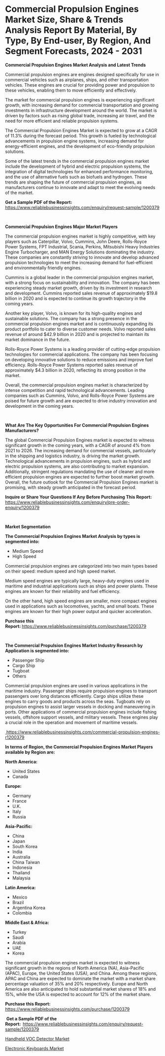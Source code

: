 <p><h1>Commercial Propulsion Engines Market Size, Share & Trends Analysis Report By Material, By Type, By End-user, By Region, And Segment Forecasts, 2024 - 2031</h1></p><p><strong>Commercial Propulsion Engines Market Analysis and Latest Trends</strong></p>
<p><p>Commercial propulsion engines are engines designed specifically for use in commercial vehicles such as airplanes, ships, and other transportation vehicles. These engines are crucial for providing power and propulsion to these vehicles, enabling them to move efficiently and effectively.</p><p>The market for commercial propulsion engines is experiencing significant growth, with increasing demand for commercial transportation and growing investments in infrastructure development around the world. The market is driven by factors such as rising global trade, increasing air travel, and the need for more efficient and reliable propulsion systems.</p><p>The Commercial Propulsion Engines Market is expected to grow at a CAGR of 11.3% during the forecast period. This growth is fueled by technological advancements in propulsion engine systems, increasing demand for energy-efficient engines, and the development of eco-friendly propulsion solutions.</p><p>Some of the latest trends in the commercial propulsion engines market include the development of hybrid and electric propulsion systems, the integration of digital technologies for enhanced performance monitoring, and the use of alternative fuels such as biofuels and hydrogen. These trends are shaping the future of commercial propulsion engines, as manufacturers continue to innovate and adapt to meet the evolving needs of the market.</p></p>
<p><strong>Get a Sample PDF of the Report:&nbsp;</strong> <a href="https://www.reliablebusinessinsights.com/enquiry/request-sample/1200379">https://www.reliablebusinessinsights.com/enquiry/request-sample/1200379</a></p>
<p>&nbsp;</p>
<p><strong>Commercial Propulsion Engines Major Market Players</strong></p>
<p><p>The commercial propulsion engines market is highly competitive, with key players such as Caterpillar, Volvo, Cummins, John Deere, Rolls-Royce Power Systems, FPT Industrial, Scania, Perkins, Mitsubishi Heavy Industries Engine Turbocharger, and MAN Energy Solutions dominating the industry. These companies are constantly striving to innovate and develop advanced propulsion technologies to meet the increasing demand for fuel-efficient and environmentally friendly engines.</p><p>Cummins is a global leader in the commercial propulsion engines market, with a strong focus on sustainability and innovation. The company has been experiencing steady market growth, driven by its investment in research and development. Cummins reported sales revenue of approximately $19.8 billion in 2020 and is expected to continue its growth trajectory in the coming years.</p><p>Another key player, Volvo, is known for its high-quality engines and sustainable solutions. The company has a strong presence in the commercial propulsion engines market and is continuously expanding its product portfolio to cater to diverse customer needs. Volvo reported sales revenue of around $42.9 billion in 2020 and is projected to maintain its market dominance in the future.</p><p>Rolls-Royce Power Systems is a leading provider of cutting-edge propulsion technologies for commercial applications. The company has been focusing on developing innovative solutions to reduce emissions and improve fuel efficiency. Rolls-Royce Power Systems reported sales revenue of approximately $4.3 billion in 2020, reflecting its strong position in the market.</p><p>Overall, the commercial propulsion engines market is characterized by intense competition and rapid technological advancements. Leading companies such as Cummins, Volvo, and Rolls-Royce Power Systems are poised for future growth and are expected to drive industry innovation and development in the coming years.</p></p>
<p>&nbsp;</p>
<p><strong>What Are The Key Opportunities For Commercial Propulsion Engines Manufacturers?</strong></p>
<p><p>The global Commercial Propulsion Engines market is expected to witness significant growth in the coming years, with a CAGR of around 4% from 2021 to 2026. The increasing demand for commercial vessels, particularly in the shipping and logistics industry, is driving the market growth. Technological advancements in propulsion engines, such as hybrid and electric propulsion systems, are also contributing to market expansion. Additionally, stringent regulations mandating the use of cleaner and more efficient propulsion engines are expected to further boost market growth. Overall, the future outlook for the Commercial Propulsion Engines market is promising, with steady growth anticipated in the forecast period.</p></p>
<p><strong>Inquire or Share Your Questions If Any Before Purchasing This Report:</strong> <a href="https://www.reliablebusinessinsights.com/enquiry/pre-order-enquiry/1200379">https://www.reliablebusinessinsights.com/enquiry/pre-order-enquiry/1200379</a></p>
<p>&nbsp;</p>
<p><strong>Market Segmentation</strong></p>
<p><strong>The Commercial Propulsion Engines Market Analysis by types is segmented into:</strong></p>
<p><ul><li>Medium Speed</li><li>High Speed</li></ul></p>
<p><p>Commercial propulsion engines are categorized into two main types based on their speed: medium speed and high speed market. </p><p>Medium speed engines are typically large, heavy-duty engines used in maritime and industrial applications such as ships and power plants. These engines are known for their reliability and fuel efficiency.</p><p>On the other hand, high speed engines are smaller, more compact engines used in applications such as locomotives, yachts, and small boats. These engines are known for their high power output and quicker acceleration.</p></p>
<p><strong>Purchase this Report:&nbsp;</strong><a href="https://www.reliablebusinessinsights.com/purchase/1200379">https://www.reliablebusinessinsights.com/purchase/1200379</a></p>
<p>&nbsp;</p>
<p><strong>The Commercial Propulsion Engines Market Industry Research by Application is segmented into:</strong></p>
<p><ul><li>Passenger Ship</li><li>Cargo Ship</li><li>Tugboat</li><li>Others</li></ul></p>
<p><p>Commercial propulsion engines are used in various applications in the maritime industry. Passenger ships require propulsion engines to transport passengers over long distances efficiently. Cargo ships utilize these engines to carry goods and products across the seas. Tugboats rely on propulsion engines to assist larger vessels in docking and maneuvering in ports. Other applications of commercial propulsion engines include fishing vessels, offshore support vessels, and military vessels. These engines play a crucial role in the operation and movement of maritime vessels.</p></p>
<p><a href="https://www.reliablebusinessinsights.com/commercial-propulsion-engines-r1200379">&nbsp;https://www.reliablebusinessinsights.com/commercial-propulsion-engines-r1200379</a></p>
<p><strong>In terms of Region, the Commercial Propulsion Engines Market Players available by Region are:</strong></p>
<p>
    <p> <strong> North America: </strong>
        <ul>
            <li>United States</li>
            <li>Canada</li>
        </ul>
        </p> 
    <p> <strong> Europe: </strong>
        <ul>
            <li>Germany</li>
            <li>France</li>
            <li>U.K.</li>
            <li>Italy</li>
            <li>Russia</li>
        </ul>
        </p> 
    <p> <strong> Asia-Pacific: </strong>
        <ul>
            <li>China</li>
            <li>Japan</li>
            <li>South Korea</li>
            <li>India</li>
            <li>Australia</li>
            <li>China Taiwan</li>
            <li>Indonesia</li>
            <li>Thailand</li>
            <li>Malaysia</li>
        </ul>
        </p> 
    <p> <strong> Latin America: </strong>
        <ul>
            <li>Mexico</li>
            <li>Brazil</li>
            <li>Argentina Korea</li>
            <li>Colombia</li>
        </ul>
        </p> 
    <p> <strong> Middle East & Africa: </strong>
        <ul>
            <li>Turkey</li>
            <li>Saudi</li>
            <li>Arabia</li>
            <li>UAE</li>
            <li>Korea</li>
        </ul>
    </p>
    </p>
<p><p>The commercial propulsion engines market is expected to witness significant growth in the regions of North America (NA), Asia-Pacific (APAC), Europe, the United States (USA), and China. Among these regions, APAC and China are expected to dominate the market with a market share percentage valuation of 35% and 20% respectively. Europe and North America are also anticipated to hold substantial market shares of 18% and 15%, while the USA is expected to account for 12% of the market share.</p></p>
<p><strong>Purchase this Report: </strong><a href="https://www.reliablebusinessinsights.com/purchase/1200379">https://www.reliablebusinessinsights.com/purchase/1200379</a></p>
<p>&nbsp;<strong>Get a Sample PDF of the Report:&nbsp;&nbsp;</strong><a href="https://www.reliablebusinessinsights.com/enquiry/request-sample/1200379">https://www.reliablebusinessinsights.com/enquiry/request-sample/1200379</a></p>
<p><strong></strong></p>
<p><p><a href="https://github.com/trameciabutler45/Market-Research-Report-List-1/blob/main/handheld-voc-detector-market.md">Handheld VOC Detector Market</a></p><p><a href="https://view.publitas.com/reportprime-1/insights-into-the-electronic-keyboards-market-size-which-is-expanding-with-a-14-cagr-from-2024-2031/">Electronic Keyboards Market</a></p></p>